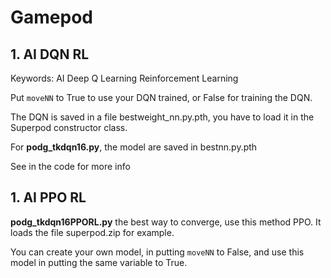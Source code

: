 # Gamepod
## 1. AI DQN RL

Keywords: AI Deep Q Learning Reinforcement Learning

Put `moveNN` to True to use your DQN trained, or False for training the DQN.

The DQN is saved in a file bestweight_nn.py.pth, you have to load it in the Superpod constructor class.

For **podg_tkdqn16.py**, the model are saved in bestnn.py.pth

See in the code for more info

## 1. AI PPO RL

**podg_tkdqn16PPORL.py** the best way to converge, use this method PPO. It loads the file superpod.zip for example.

You can create your own model, in putting `moveNN` to False, and use this model in putting the same variable to True.
